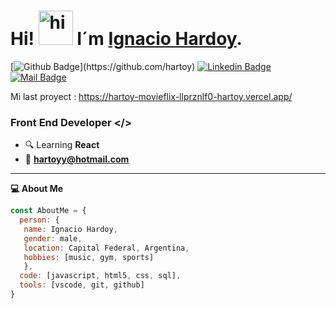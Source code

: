 
# Hi! <img src="https://media.giphy.com/media/gM5qFksULw54NMWyry/source.gif" width="55px" alt="hi"> I´m [Ignacio Hardoy](https://www.linkedin.com/in/ignacio-hardoy-14b575a0/). 
<!-- <a href="https://www.linkedin.com/in/ignacio-hardoy-14b575a0/">
  <img align="left" alt="Ignacio Hardoy's Linkedin" width="16px" src="https://cdn.jsdelivr.net/npm/simple-icons@v3/icons/linkedin.svg" />
</a>
<a href="mailto:hartoyy@hotmail.com">
  <img align="left" alt="Ignacio Hardoy's Mail" width="16px" src="https://cdn.jsdelivr.net/npm/simple-icons@3.13.0/icons/gmail.svg" />
</a>
<a href="https://github.com/hartoy">
  <img align="left" alt="Ignacio Hardoy's Github" width="16px" src="https://cdn.jsdelivr.net/npm/simple-icons@v3/icons/github.svg" />
</a>
<br/> -->
[![Github Badge](https://img.shields.io/badge/-hartoy-rgb(36,%2041,%2046)?style=flat&labelColor=rgb(36,%2041,%2046)&logo=github&logoColor=white)](https://github.com/hartoy)
[![Linkedin Badge](https://img.shields.io/badge/-Ignacio-0e76a8?style=flat&labelColor=0e76a8&logo=linkedin&logoColor=white)](https://www.linkedin.com/in/ignacio-hardoy-14b575a0/) 
[![Mail Badge](https://img.shields.io/badge/-hartoyy-c0392b?style=flat&labelColor=c0392b&logo=gmail&logoColor=white)](mailto:hartoyy@hotmail.com)

Mi last proyect : https://hartoy-movieflix-llprznlf0-hartoy.vercel.app/

### Front End Developer </>

- :mag: Learning **React**
- :email:  **hartoyy@hotmail.com** <br>

<hr>

**:computer: About Me**

```javascript
const AboutMe = {
  person: {
   name: Ignacio Hardoy,
   gender: male,
   location: Capital Federal, Argentina,
   hobbies: [music, gym, sports]
   },
  code: [javascript, html5, css, sql],
  tools: [vscode, git, github] 
}
```
